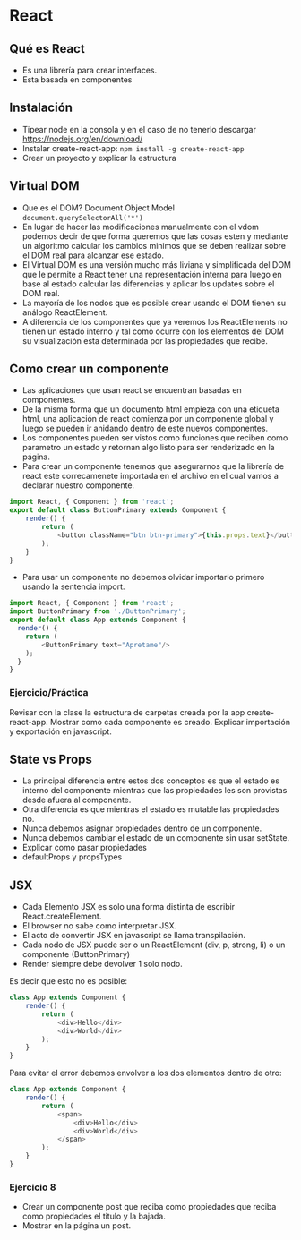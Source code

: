 # React

## Qué es React
- Es una librería para crear interfaces. 
- Esta basada en componentes

## Instalación
- Tipear node en la consola y en el caso de no tenerlo descargar https://nodejs.org/en/download/
- Instalar create-react-app: `npm install -g create-react-app`
- Crear un proyecto y explicar la estructura

## Virtual DOM
- Que es el DOM? Document Object Model
`document.querySelectorAll('*')`
- En lugar de hacer las modificaciones manualmente con el vdom podemos decir de que forma queremos que las cosas esten y mediante un algoritmo calcular los cambios minimos que se deben realizar sobre el DOM real para alcanzar ese estado.
- El Virtual DOM es una versión mucho más liviana y simplificada del DOM que le permite a React tener una representación interna para luego en base al estado calcular las diferencias y aplicar los updates sobre el DOM real.
- La mayoría de los nodos que es posible crear usando el DOM tienen su análogo ReactElement. 
- A diferencia de los componentes que ya veremos los ReactElements no tienen un estado interno y tal como ocurre con los elementos del DOM su visualización esta determinada por las propiedades que recibe.

## Como crear un componente
- Las aplicaciones que usan react se encuentran basadas en componentes. 
- De la misma forma que un documento html empieza con una etiqueta html, una aplicación de react comienza por un componente global y luego se pueden ir anidando dentro de este nuevos componentes.
- Los componentes pueden ser vistos como funciones que reciben como parametro un estado y retornan algo listo para ser renderizado en la página.
- Para crear un componente tenemos que asegurarnos que la librería de react este correcamenete importada en el archivo en el cual vamos a declarar nuestro componente.

```javascript
import React, { Component } from 'react';
export default class ButtonPrimary extends Component {
    render() {
        return (
            <button className="btn btn-primary">{this.props.text}</button>
        );
    }
}
```
- Para usar un componente no debemos olvidar importarlo primero usando la sentencia import.

```javascript
import React, { Component } from 'react';
import ButtonPrimary from './ButtonPrimary';
export default class App extends Component {
  render() {
    return (
        <ButtonPrimary text="Apretame"/>
    );
  }
}
```
### Ejercicio/Práctica
Revisar con la clase la estructura de carpetas creada por la app create-react-app. Mostrar como cada componente es creado. Explicar importación y exportación en javascript.

## State vs Props
- La principal diferencia entre estos dos conceptos es que el estado es interno del componente mientras que las propiedades les son provistas desde afuera al componente. 
- Otra diferencia es que mientras el estado es mutable las propiedades no.
- Nunca debemos asignar propiedades dentro de un componente.
- Nunca debemos cambiar el estado de un componente sin usar setState.
- Explicar como pasar propiedades
- defaultProps y propsTypes

## JSX
- Cada Elemento JSX es solo una forma distinta de escribir React.createElement.
- El browser no sabe como interpretar JSX.
- El acto de convertir JSX en javascript se llama transpilación.
- Cada nodo de JSX puede ser o un ReactElement (div, p, strong, li) o un componente (ButtonPrimary)
- Render siempre debe devolver 1 solo nodo. 

Es decir que esto no es posible:
```javascript
class App extends Component {
    render() {
        return (
            <div>Hello</div>
            <div>World</div>
        );
    }    
}
```
Para evitar el error debemos envolver a los dos elementos dentro de otro:
```javascript
class App extends Component {
    render() {
        return (
            <span>
                <div>Hello</div>
                <div>World</div>
            </span>
        );
    }    
}
```

### Ejercicio 8
- Crear un componente post que reciba como propiedades que reciba como propiedades el titulo y la bajada. 
- Mostrar en la página un post.

